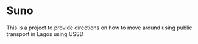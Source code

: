 # Suno

This is a project to provide directions on how to move around using public transport in Lagos using USSD
